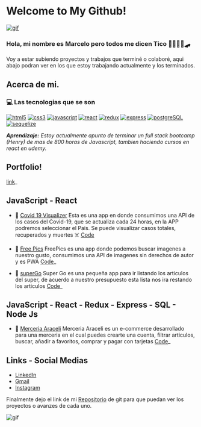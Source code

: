 # Welcome to My Github!

[![gif](https://camo.githubusercontent.com/6dab074a5625ded052c57770e528598b27c8c2a20e33c15688131cb944c80d5d/68747470733a2f2f6d656469612e67697068792e636f6d2f6d656469612f336f365a747078535a625152526e77434b512f67697068792e676966)](https://camo.githubusercontent.com/6dab074a5625ded052c57770e528598b27c8c2a20e33c15688131cb944c80d5d/68747470733a2f2f6d656469612e67697068792e636f6d2f6d656469612f336f365a747078535a625152526e77434b512f67697068792e676966)

### Hola, mi nombre es Marcelo pero todos me dicen Tico  🤙🏽🏂🏼🛹


Voy a estar subiendo proyectos y trabajos que terminé o colaboré, aqui
abajo podran ver en los que estoy trabajando actualmente y los terminados.

## Acerca de mi.

### 💻  Las tecnologias que se son

[![html5](https://camo.githubusercontent.com/3fc3b37be38bc3bf41e9598287f426962b61f730c516475f67a2dd0879093eab/68747470733a2f2f6170692e69636f6e6966792e64657369676e2f7673636f64652d69636f6e733a66696c652d747970652d68746d6c2e737667)](https://camo.githubusercontent.com/3fc3b37be38bc3bf41e9598287f426962b61f730c516475f67a2dd0879093eab/68747470733a2f2f6170692e69636f6e6966792e64657369676e2f7673636f64652d69636f6e733a66696c652d747970652d68746d6c2e737667)  [![css3](https://camo.githubusercontent.com/6073986cb3ed35127ea0642bf35fe813ab7ae62ff59eb8b3d3c21e6306e890b5/68747470733a2f2f6170692e69636f6e6966792e64657369676e2f7673636f64652d69636f6e733a66696c652d747970652d6373732e737667)](https://camo.githubusercontent.com/6073986cb3ed35127ea0642bf35fe813ab7ae62ff59eb8b3d3c21e6306e890b5/68747470733a2f2f6170692e69636f6e6966792e64657369676e2f7673636f64652d69636f6e733a66696c652d747970652d6373732e737667)  [![javascript](https://camo.githubusercontent.com/4afdc61f71942fb2124fc36f51c2ae67da3b64799a513432913ee32854448d55/68747470733a2f2f6170692e69636f6e6966792e64657369676e2f6c6f676f733a6a6176617363726970742e737667)](https://camo.githubusercontent.com/4afdc61f71942fb2124fc36f51c2ae67da3b64799a513432913ee32854448d55/68747470733a2f2f6170692e69636f6e6966792e64657369676e2f6c6f676f733a6a6176617363726970742e737667)  [![react](https://camo.githubusercontent.com/d0c534878f0674419acebe79e96f1bf73491902b1a3f0e53314793c4afa9bd08/68747470733a2f2f6170692e69636f6e6966792e64657369676e2f6c6f676f733a72656163742e737667)](https://camo.githubusercontent.com/d0c534878f0674419acebe79e96f1bf73491902b1a3f0e53314793c4afa9bd08/68747470733a2f2f6170692e69636f6e6966792e64657369676e2f6c6f676f733a72656163742e737667)  [![redux](https://camo.githubusercontent.com/625145590deb96ee05622d5e64a3e95ef21aa8297aa23ae0cbb579cb101103d1/68747470733a2f2f6170692e69636f6e6966792e64657369676e2f6c6f676f733a72656475782e737667)](https://camo.githubusercontent.com/625145590deb96ee05622d5e64a3e95ef21aa8297aa23ae0cbb579cb101103d1/68747470733a2f2f6170692e69636f6e6966792e64657369676e2f6c6f676f733a72656475782e737667)  [![express](https://camo.githubusercontent.com/53e8a51c53c873a6a0f3fca1771b3deaceb14e16358b6b9c83ad85ab3a0bb1c7/68747470733a2f2f6170692e69636f6e6966792e64657369676e2f73696d706c652d69636f6e733a657870726573732e737667)](https://camo.githubusercontent.com/53e8a51c53c873a6a0f3fca1771b3deaceb14e16358b6b9c83ad85ab3a0bb1c7/68747470733a2f2f6170692e69636f6e6966792e64657369676e2f73696d706c652d69636f6e733a657870726573732e737667)  [![postgreSQL](https://camo.githubusercontent.com/379fc7f4342ad0622e2edb9c10c4ca92c6f519127eab6f77d2e90dc607b810ba/68747470733a2f2f6170692e69636f6e6966792e64657369676e2f6c6f676f733a706f737467726573716c2e737667)](https://camo.githubusercontent.com/379fc7f4342ad0622e2edb9c10c4ca92c6f519127eab6f77d2e90dc607b810ba/68747470733a2f2f6170692e69636f6e6966792e64657369676e2f6c6f676f733a706f737467726573716c2e737667)  [![sequelize](https://camo.githubusercontent.com/5430be339b548ec221aaa5aa379716f6df922cbc99e3d9bd45ae84b9abce17b2/68747470733a2f2f6170692e69636f6e6966792e64657369676e2f6c6f676f733a73657175656c697a652e737667)](https://camo.githubusercontent.com/5430be339b548ec221aaa5aa379716f6df922cbc99e3d9bd45ae84b9abce17b2/68747470733a2f2f6170692e69636f6e6966792e64657369676e2f6c6f676f733a73657175656c697a652e737667)

_**Aprendizaje:**_  _Estoy actualmente apunto de terminar un full stack bootcamp (Henry) de mas de 800 horas de Javascript, tambien haciendo cursos en react en udemy._



## Portfolio!
[link](https://ticoxz.github.io/portafolio/)_




## JavaScript - React

-   🦠  [Covid 19 Visualizer](https://tico-covid-tracker.netlify.app)  Esta es una app en donde consumimos una API de los casos del Covid-19, que se actualiza cada 24 horas, en la APP podremos seleccionar el Pais. Se puede visualizar casos totales, recuperados y muertes ☠️
  [Code](https://github.com/ticoxz/world-covid-tracker)
    
-   🌄  [Free Pics](https://free-pics-to-go.netlify.app/)  FreePics es una app donde podemos buscar imagenes a nuestro gusto, consumimos una API de imagenes sin derechos de autor y es PWA [Code](https://github.com/ticoxz/Image-gallery-pwa)_

-   🛒  [superGo](https://listago.netlify.app/)  Super Go es una pequeña app para ir listando los articulos del super, de acuerdo a nuestro presupuesto esta lista nos ira restando los articulos [Code](https://github.com/ticoxz/Super-Go)_



## JavaScript - React - Redux - Express - SQL - Node Js
    
-   🛒  [Merceria Araceli](https://pg-merceria-online.vercel.app/)  Merceria Araceli es un e-commerce desarrollado para una merceria en el cual puedes crearte una cuenta, filtrar articulos, buscar, añadir a favoritos, comprar y pagar con tarjetas  [Code](https://github.com/egoyret/PG_MerceriaOnline)_



    

## Links - Social Medias

-   [LinkedIn](https://www.linkedin.com/in/tico-miranda/)
-   [Gmail](mailto:ticomiranda4@gmail.com)
-   [Instagram](https://www.instagram.com/ticox_/)

Finalmente dejo el link de mi [Repositorio](https://github.com/ticoxz?tab=repositories)   de git para que puedan ver los proyectos o avanzes de cada uno.

![gif](https://media.giphy.com/media/ASd0Ukj0y3qMM/giphy.gif)
